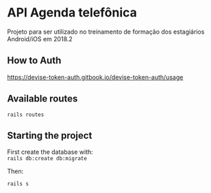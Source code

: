 # API Agenda telefônica
Projeto para ser utilizado no treinamento de formação dos estagiários Android/iOS em 2018.2

## How to Auth
https://devise-token-auth.gitbook.io/devise-token-auth/usage

## Available routes
`rails routes`

## Starting the project

First create the database with:  
`rails db:create db:migrate`

Then:

`rails s`